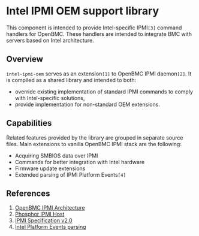 # Intel IPMI OEM support library

This component is intended to provide Intel-specific IPMI`[3]` command handlers
for OpenBMC. These handlers are intended to integrate BMC with servers based on
Intel architecture.

## Overview

`intel-ipmi-oem` serves as an extension`[1]` to OpenBMC IPMI daemon`[2]`. It is
compiled as a shared library and intended to both:

- override existing implementation of standard IPMI commands to comply with
  Intel-specific solutions,
- provide implementation for non-standard OEM extensions.

## Capabilities

Related features provided by the library are grouped in separate source files.
Main extensions to vanilla OpenBMC IPMI stack are the following:

- Acquiring SMBIOS data over IPMI
- Commands for better integration with Intel hardware
- Firmware update extensions
- Extended parsing of IPMI Platform Events`[4]`

## References

1. [OpenBMC IPMI Architecture](https://github.com/openbmc/docs/blob/master/architecture/ipmi-architecture.md)
2. [Phosphor IPMI Host](https://github.com/openbmc/phosphor-host-ipmid)
3. [IPMI Specification v2.0](https://www.intel.pl/content/www/pl/pl/products/docs/servers/ipmi/ipmi-second-gen-interface-spec-v2-rev1-1.html)
4. [Intel Platform Events parsing](docs/Intel_IPMI_Platform_Events.md)
